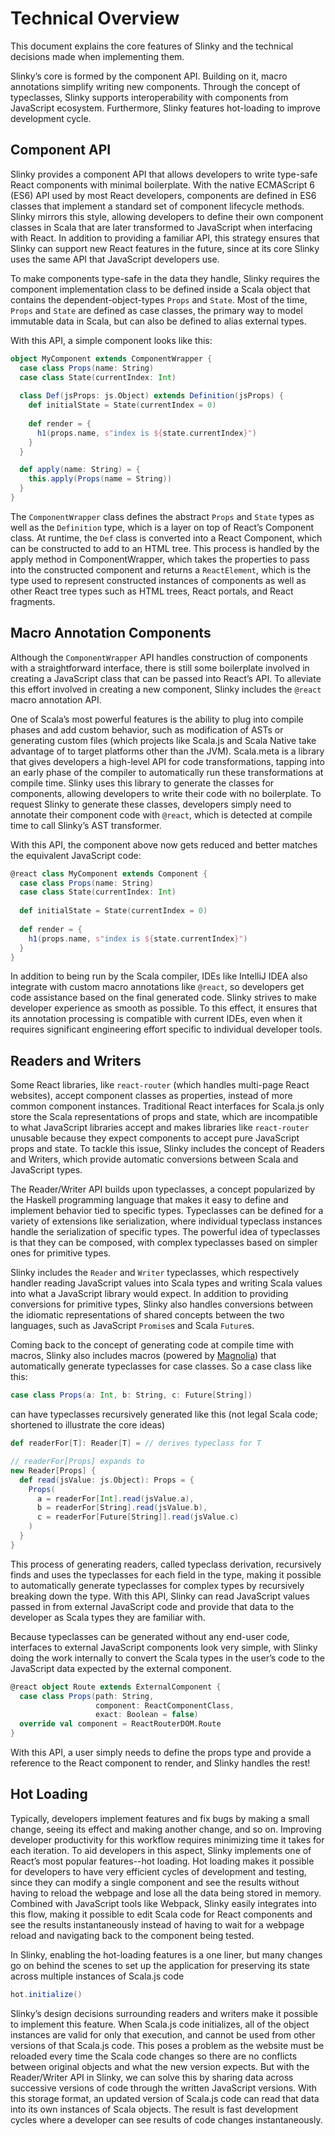 # Technical Overview
This document explains the core features of Slinky and the technical decisions made when implementing them.

Slinky’s core is formed by the component API. Building on it, macro annotations simplify writing new components. Through the concept of typeclasses, Slinky supports interoperability with components from JavaScript ecosystem. Furthermore, Slinky features hot-loading to improve development cycle.

## Component API
Slinky provides a component API that allows developers to write type-safe React components with minimal boilerplate. With the native ECMAScript 6 (ES6) API used by most React developers, components are defined in ES6 classes that implement a standard set of component lifecycle methods. Slinky mirrors this style, allowing developers to define their own component classes in Scala that are later transformed to JavaScript when interfacing with React. In addition to providing a familiar API, this strategy ensures that Slinky can support new React features in the future, since at its core Slinky uses the same API that JavaScript developers use.

To make components type-safe in the data they handle, Slinky requires the component implementation class to be defined inside a Scala object that contains the dependent-object-types `Props` and `State`. Most of the time, `Props` and `State` are defined as case classes, the primary way to model immutable data in Scala, but can also be defined to alias external types.

With this API, a simple component looks like this:
```scala
object MyComponent extends ComponentWrapper {
  case class Props(name: String)
  case class State(currentIndex: Int)
  
  class Def(jsProps: js.Object) extends Definition(jsProps) {
    def initialState = State(currentIndex = 0)
    
    def render = {
      h1(props.name, s"index is ${state.currentIndex}")
    }
  }

  def apply(name: String) = {
    this.apply(Props(name = String))
  }
}
```

The `ComponentWrapper` class defines the abstract `Props` and `State` types as well as the `Definition` type, which is a layer on top of React’s Component class. At runtime, the `Def` class is converted into a React Component, which can be constructed to add to an HTML tree. This process is handled by the apply method in ComponentWrapper, which takes the properties to pass into the constructed component and returns a `ReactElement`, which is the type used to represent constructed instances of components as well as other React tree types such as HTML trees, React portals, and React fragments.

## Macro Annotation Components
Although the `ComponentWrapper` API handles construction of components with a straightforward interface, there is still some boilerplate involved in creating a JavaScript class that can be passed into React’s API. To alleviate this effort involved in creating a new component, Slinky includes the `@react` macro annotation API.

One of Scala’s most powerful features is the ability to plug into compile phases and add custom behavior, such as modification of ASTs or generating custom files (which projects like Scala.js and Scala Native take advantage of to target platforms other than the JVM). Scala.meta is a library that gives developers a high-level API for code transformations, tapping into an early phase of the compiler to automatically run these transformations at compile time. Slinky uses this library to generate the classes for components, allowing developers to write their code with no boilerplate. To request Slinky to generate these classes, developers simply need to annotate their component code with `@react`, which is detected at compile time to call Slinky’s AST transformer.

With this API, the component above now gets reduced and better matches the equivalent JavaScript code:
```scala
@react class MyComponent extends Component {
  case class Props(name: String)
  case class State(currentIndex: Int)
  
  def initialState = State(currentIndex = 0)
    
  def render = {
    h1(props.name, s"index is ${state.currentIndex}")
  }
}
```

In addition to being run by the Scala compiler, IDEs like IntelliJ IDEA also integrate with custom macro annotations like `@react`, so developers get code assistance based on the final generated code. Slinky strives to make developer experience as smooth as possible. To this effect, it ensures that its annotation processing is compatible with current IDEs, even when it requires significant engineering effort specific to individual developer tools.

## Readers and Writers
Some React libraries, like `react-router` (which handles multi-page React websites), accept component classes as properties, instead of more common component instances. Traditional React interfaces for Scala.js only store the Scala representations of props and state, which are incompatible to what JavaScript libraries accept and makes libraries like `react-router` unusable because they expect components to accept pure JavaScript props and state. To tackle this issue, Slinky includes the concept of Readers and Writers, which provide automatic conversions between Scala and JavaScript types.

The Reader/Writer API builds upon typeclasses, a concept popularized by the Haskell programming language that makes it easy to define and implement behavior tied to specific types. Typeclasses can be defined for a variety of extensions like serialization, where individual typeclass instances handle the serialization of specific types. The powerful idea of typeclasses is that they can be composed, with complex typeclasses based on simpler ones for primitive types.

Slinky includes the `Reader` and `Writer` typeclasses, which respectively handler reading JavaScript values into Scala types and writing Scala values into what a JavaScript library would expect. In addition to providing conversions for primitive types, Slinky also handles conversions between the idiomatic representations of shared concepts between the two languages, such as JavaScript `Promise`s and Scala `Future`s.

Coming back to the concept of generating code at compile time with macros, Slinky also includes macros (powered by [Magnolia](http://magnolia.work/)) that automatically generate typeclasses for case classes. So a case class like this:

```scala
case class Props(a: Int, b: String, c: Future[String])
```

can have typeclasses recursively generated like this (not legal Scala code; shortened to illustrate the core ideas)

```scala
def readerFor[T]: Reader[T] = // derives typeclass for T

// readerFor[Props] expands to
new Reader[Props] {
  def read(jsValue: js.Object): Props = {
    Props(
      a = readerFor[Int].read(jsValue.a),
      b = readerFor[String].read(jsValue.b),
      c = readerFor[Future[String]].read(jsValue.c)
    )
  }
}
```

This process of generating readers, called typeclass derivation, recursively finds and uses the typeclasses for each field in the type, making it possible to automatically generate typeclasses for complex types by recursively breaking down the type. With this API, Slinky can read JavaScript values passed in from external JavaScript code and provide that data to the developer as Scala types they are familiar with.

Because typeclasses can be generated without any end-user code, interfaces to external JavaScript components look very simple, with Slinky doing the work internally to convert the Scala types in the user’s code to the JavaScript data expected by the external component.

```scala
@react object Route extends ExternalComponent {
  case class Props(path: String,
                   component: ReactComponentClass,
                   exact: Boolean = false)
  override val component = ReactRouterDOM.Route
}
```

With this API, a user simply needs to define the props type and provide a reference to the React component to render, and Slinky handles the rest!

## Hot Loading
Typically, developers implement features and fix bugs by making a small change, seeing its effect and making another change, and so on. Improving developer productivity for this workflow requires minimizing time it takes for each iteration. To aid developers in this aspect, Slinky implements one of React’s most popular features--hot loading. Hot loading makes it possible for developers to have very efficient cycles of development and testing, since they can modify a single component and see the results without having to reload the webpage and lose all the data being stored in memory. Combined with JavaScript tools like Webpack, Slinky easily integrates into this flow, making it possible to edit Scala code for React components and see the results instantaneously instead of having to wait for a webpage reload and navigating back to the component being tested.

In Slinky, enabling the hot-loading features is a one liner, but many changes go on behind the scenes to set up the application for preserving its state across multiple instances of Scala.js code

```scala
hot.initialize()
```

Slinky’s design decisions surrounding readers and writers make it possible to implement this feature. When Scala.js code initializes, all of the object instances are valid for only that execution, and cannot be used from other versions of that Scala.js code. This poses a problem as the website must be reloaded every time the Scala code changes so there are no conflicts between original objects and what the new version expects. But with the Reader/Writer API in Slinky, we can solve this by sharing data across successive versions of code through the written JavaScript versions. With this storage format, an updated version of Scala.js code can read that data into its own instances of Scala objects. The result is fast development cycles where a developer can see results of code changes instantaneously.
